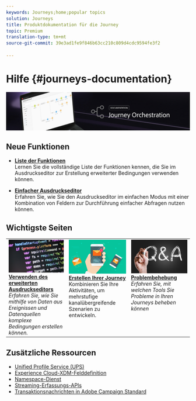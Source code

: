 ```yaml
---
keywords: Journeys;home;popular topics
solution: Journeys
title: Produktdokumentation für die Journey
topic: Premium
translation-type: tm+mt
source-git-commit: 39e3ad1fe9f846b63cc210c809d4cdc9594fe3f2

---
```



# Hilfe {#journeys-documentation}

![](using/assets/do-not-localize/bannerjourney.png)

## Neue Funktionen

* **[Liste der Funktionen](using/expression/functions.md)**<br/>Lernen Sie die vollständige Liste der Funktionen kennen, die Sie im Ausdruckseditor zur Erstellung erweiterter Bedingungen verwenden können.

* **[Einfacher Ausdruckseditor](using/building-journeys/about-orchestration-activities.md)**<br/>Erfahren Sie, wie Sie den Ausdruckseditor im einfachen Modus mit einer Kombination von Feldern zur Durchführung einfacher Abfragen nutzen können.

## Wichtigste Seiten

<table>
<tr>
  <td valign="top">
    <a href="using/expression/expressionadvanced.md">
      <img alt="Bedingungen" src="using/assets/do-not-localize/dev.png"/>
    </a>
    <div>
    <a href="using/expression/expressionadvanced.md"><strong>Verwenden des erweiterten Ausdruckseditors</strong></a>
    </div>
    <em>Erfahren Sie, wie Sie mithilfe von Daten aus Ereignissen und Datenquellen komplexe Bedingungen erstellen können. </em>
    <br>
  </td>
  <td valign="top">
    <a href="using/building-journeys/journey.md">
      <img alt="build" src="using/assets/do-not-localize/design.png"/>
    </a>
    <div>
    <a href="using/building-journeys/journey.md"><strong>Erstellen Ihrer Journey</strong></a>
    </div>
    <em></em>Kombinieren Sie Ihre Aktivitäten, um mehrstufige kanalübergreifende Szenarien zu entwickeln.
    <br>
  </td>
  <td valign="top">
        <a href="using/about/troubleshooting.md">
       <img alt="Entwickler" src="using/assets/do-not-localize/FAQ.png" />
       </a>
    <div>
    <a href="using/about/troubleshooting.md"><strong>Problembehebung</strong></a>
    </div>
     <em>Erfahren Sie, mit welchen Tools Sie Probleme in Ihren Journeys beheben können</em>
    <br>
  </td>
</tr>
</table>

## Zusätzliche Ressourcen

* [Unified Profile Service (UPS)](https://www.adobe.io/apis/cloudplatform/dataservices/profile-identity-segmentation/profile-identity-segmentation-services.html#!api-specification/markdown/narrative/technical_overview/unified_profile_architectural_overview/unified_profile_architectural_overview.md)
* [Experience Cloud-XDM-Felddefinition](https://www.adobe.io/apis/cloudplatform/dataservices/xdm.html)
* [Namespace-Dienst](https://www.adobe.io/apis/cloudplatform/dataservices/profile-identity-segmentation/profile-identity-segmentation-services.html#!api-specification/markdown/narrative/technical_overview/identity_namespace_overview/identity_namespace_overview.md)
* [Streaming-Erfassungs-APIs](https://www.adobe.io/apis/cloudplatform/dataservices/data-ingestion/data-ingestion-services.html#!api-specification/markdown/narrative/technical_overview/streaming_ingest/getting_started_with_platform_streaming_ingestion.md)
* [Transaktionsnachrichten in Adobe Campaign Standard](https://docs.adobe.com/content/help/en/campaign-standard/using/communication-channels/transactional-messaging/about-transactional-messaging.html)
